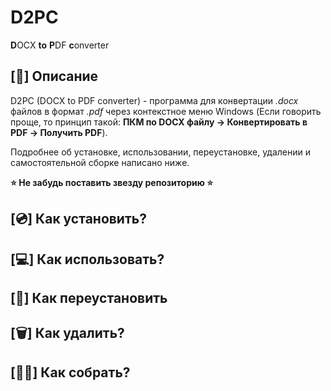 # D2PC
**D**OCX **to** **P**DF **c**onverter

## [📓] Описание
D2PC (DOCX to PDF converter) - программа для конвертации *.docx* файлов в формат *.pdf* через контекстное меню Windows
(Если говорить проще, то принцип такой: **ПКМ по DOCX файлу → Конвертировать в PDF → Получить PDF**).

Подробнее об установке, использовании, переустановке, удалении и самостоятельной сборке написано ниже.

**⭐ Не забудь поставить звезду репозиторию ⭐**

## [💿] Как установить?

## [💻] Как использовать?

## [💾] Как переустановить

## [🗑️] Как удалить?

## [🧑‍💻] Как собрать?
